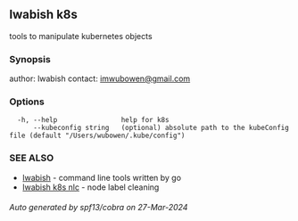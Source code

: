 ## lwabish k8s

tools to manipulate kubernetes objects

### Synopsis

author: lwabish 
contact: imwubowen@gmail.com

### Options

```
  -h, --help                help for k8s
      --kubeconfig string   (optional) absolute path to the kubeConfig file (default "/Users/wubowen/.kube/config")
```

### SEE ALSO

* [lwabish](lwabish.md)	 - command line tools written by go
* [lwabish k8s nlc](lwabish_k8s_nlc.md)	 - node label cleaning

###### Auto generated by spf13/cobra on 27-Mar-2024
